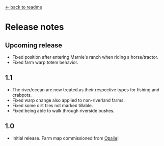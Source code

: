 [← back to readme](README.md)

# Release notes
## Upcoming release
* Fixed position after entering Marnie's ranch when riding a horse/tractor.
* Fixed farm warp totem behavior.

## 1.1
* The river/ocean are now treated as their respective types for fishing and crabpots.
* Fixed warp change also applied to non-riverland farms.
* Fixed some dirt tiles not marked tillable.
* Fixed being able to walk through riverside bushes.

## 1.0
* Initial release. Farm map commissioned from [Opalie](https://www.nexusmods.com/stardewvalley/users/38947035)!
